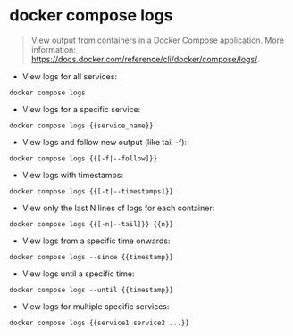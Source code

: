# docker compose logs

> View output from containers in a Docker Compose application.
> More information: <https://docs.docker.com/reference/cli/docker/compose/logs/>.
- View logs for all services:

`docker compose logs`

- View logs for a specific service:

`docker compose logs {{service_name}}`

- View logs and follow new output (like tail -f):

`docker compose logs {{[-f|--follow]}}`

- View logs with timestamps:

`docker compose logs {{[-t|--timestamps]}}`

- View only the last N lines of logs for each container:

`docker compose logs {{[-n|--tail]}} {{n}}`

- View logs from a specific time onwards:

`docker compose logs --since {{timestamp}}`

- View logs until a specific time:

`docker compose logs --until {{timestamp}}`

- View logs for multiple specific services:

`docker compose logs {{service1 service2 ...}}`
